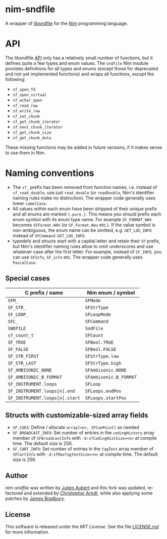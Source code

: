 nim-sndfile
===========

A wrapper of [libsndfile] for the [Nim] programming language.


# API

The libsndfile [API] only has a relatively small number of functions, but it
defines quite a few types and enum values. The `sndfile` Nim module provides
definitions for all types and enums (except those for deprecated and not-yet
implemented functions) and wraps all functions, *except* the following:

* `sf_open_fd`
* `sf_open_virtual`
* `sf_wchar_open`
* `sf_read_raw`
* `sf_write_raw`
* `sf_set_chunk`
* `sf_get_chunk_iterator`
* `sf_next_chunk_iterator`
* `sf_get_chunk_size`
* `sf_get_chunk_data`

These missing functions may be added in future versions, if it makes sense to
use them in Nim.


# Naming conventions

* The `sf_` prefix has been removed from function names, i.e. instead of
  `sf_read_double`, use just `read_double` (or `readDouble`, Nim's
  identifier naming rules make no distinction).
  The wrapper code generally uses lower `camelCase`.
* All values within each enum have been stripped of their unique prefix and
  all enums are marked `{.pure.}`. This means you should prefix each enum
  symbol with its enum type name. For example `SF_FORMAT_WAV` becomes
  `SFFormat.WAV` (or `SF_Format.Wav` etc.). If the value symbol is
  non-ambiguous, the enum name can be omitted, e.g. `GET_LOG_INFO` instead
  of `SFCommand.GET_LOG_INFO`.
* typedefs and structs start with a capital letter and retain their `SF`
  prefix, but Nim's identifier naming rules allow to omit underscores and use
  whatever case after the first letter. For example, instead of `SF_INFO`, you
  can use `SFInfo`, `SF_info` etc. The wrapper code generally uses
  `PascalCase`.

## Special cases

| C prefix / name                | Nim enum / symbol      |
| ------------------------------ | ---------------------- |
| `SFM_`                         | `SFMode`               |
| `SF_STR_`                      | `SFStrType`            |
| `SF_LOOP_`                     | `SFLoopMode`           |
| `SFC_`                         | `SFCommand`            |
| `SNDFILE`                      | `SndFile`              |
| `sf_count_t`                   | `SFCount`              |
| `SF_TRUE`                      | `SFBool.TRUE`          |
| `SF_FALSE`                     | `SFBool.FALSE`         |
| `SF_STR_FIRST`	               | `SFStrType.low`        |
| `SF_STR_LAST`	                 | `SFStrType.high`       |
| `SF_AMBISONIC_NONE`            | `SFAmbisonic.NONE`     |
| `SF_AMBISONIC_B_FORMAT`        | `SFAmbisonic.B_FORMAT` |
| `SF_INSTRUMENT.loops`          | `SFLoop`               |
| `SF_INSTRUMENT.loops[n].end`   | `SFLoops.endPos`       |
| `SF_INSTRUMENT.loops[n].start` | `SFLoops.startPos`     |

## Structs with customizable-sized array fields

* `SF_CUES`: Define / allocate `array[<n>, SFCuePoint]` as needed
* `SF_BROADCAST_INFO`:  Set number of entries in the `codingHistory` array
  member of `SFBroadcastInfo` with `-d:sfCodingHistSize=<n>` at compile time.
  The default size is 256.
* `SF_CART_INFO`:  Set number of entries in the `tagText` array member of
  `SFCartInfo` with `-d:sfMaxTagTextSize=<n>` at compile time. The default
  size is 256.


## Author

*nim-sndfile* was written by [Julien Aubert](https://github.com/julienaubert)
and this fork was updated, re-factored and extended by
[Christopher Arndt](https://github.com/SpotlightKid), while also applying
some patches by [James Bradbury](https://github.com/jamesb93).


## License

This software is released under the *MIT License*. See the file
[LICENSE.md](./LICENSE.md) for more information.


[API]: https://libsndfile.github.io/libsndfile/api.html
[libsndfile]: https://libsndfile.github.io/libsndfile/
[Nim]: https://nim-lang.org/s
